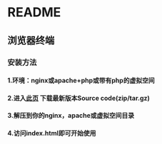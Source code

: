 # README

## 浏览器终端

### 安装方法

#### 1.环境：nginx或apache+php或带有php的虚拟空间

#### 2.进入[此页](https://github.com/hanyixuanten/indexpage/releases) 下载最新版本Source code(zip/tar.gz)

#### 3.解压到你的nginx，apache或虚拟空间目录

#### 4.访问index.html即可开始使用
